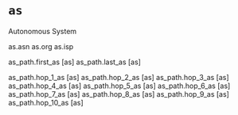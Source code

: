 # `as`

Autonomous System

as.asn
as.org
as.isp

as_path.first_as [as]
as_path.last_as [as]

as_path.hop_1_as [as]
as_path.hop_2_as [as]
as_path.hop_3_as [as]
as_path.hop_4_as [as]
as_path.hop_5_as [as]
as_path.hop_6_as [as]
as_path.hop_7_as [as]
as_path.hop_8_as [as]
as_path.hop_9_as [as]
as_path.hop_10_as [as]
